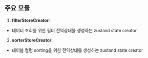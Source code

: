 ## 주요 모듈

1. **filterStoreCreator**:

- 데이터 조회를 위한 필터 전역상태를 생성하는 zustand state creator

2. **sorterStoreCreator**:

- 테이블 컬럼 sorting을 위한 전역상태를 생성하는 zustand state creator
